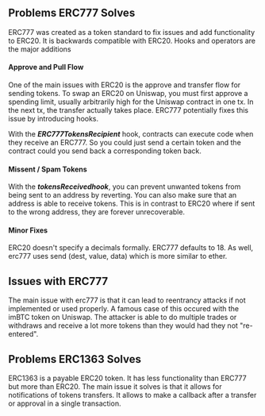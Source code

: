 ## Problems ERC777 Solves

ERC777 was created as a token standard to fix issues and add functionality to ERC20. It is backwards compatible with ERC20. Hooks and operators are the major additions

#### Approve and Pull Flow

One of the main issues with ERC20 is the approve and transfer flow for sending tokens.
To swap an ERC20 on Uniswap, you must first approve a spending limit, usually arbitrarily high for the Uniswap contract in one tx. In the next tx, the transfer actually takes place.
ERC777 potentially fixes this issue by introducing hooks.

With the **_ERC777TokensRecipient_** hook, contracts can execute code when they receive an ERC777. So you could just send a certain token and the contract could you send back a corresponding token back.

#### Missent / Spam Tokens

With the **_tokensReceivedhook_**, you can prevent unwanted tokens from being sent to an address by reverting. You can also make sure that an address is able to receive tokens. This is in contrast to ERC20 where if sent to the wrong address, they are forever unrecoverable.

#### Minor Fixes

ERC20 doesn't specify a decimals formally. ERC777 defaults to 18. As well, erc777 uses send (dest, value, data) which is more similar to ether.

## Issues with ERC777

The main issue with erc777 is that it can lead to reentrancy attacks if not implemented or used properly. A famous case of this occured with the imBTC token on Uniswap. The attacker is able to do multiple trades or withdraws and receive a lot more tokens than they would had they not "re-entered".

## Problems ERC1363 Solves

ERC1363 is a payable ERC20 token. It has less functionality than ERC777 but more than ERC20. The main issue it solves is that it allows for notifications of tokens transfers. It allows to make a callback after a transfer or approval in a single transaction.
